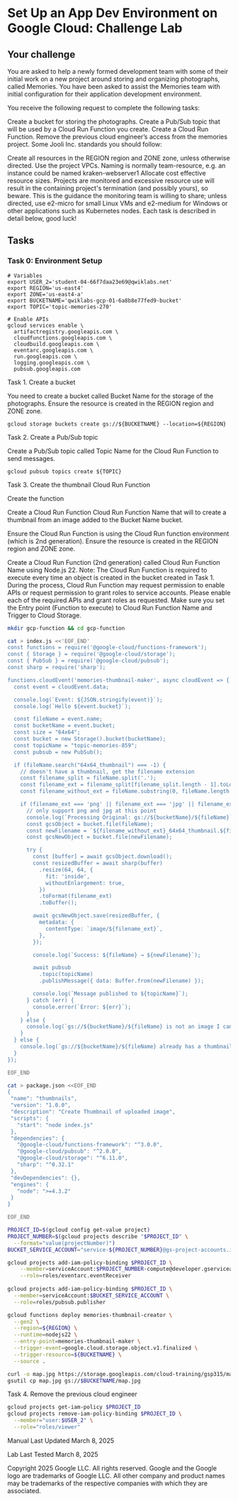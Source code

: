 # Set Up an App Dev Environment on Google Cloud: Challenge Lab

## Your challenge

You are asked to help a newly formed development team with some of their initial work on a new project around storing and organizing photographs, called Memories. You have been asked to assist the Memories team with initial configuration for their application development environment.

You receive the following request to complete the following tasks:

Create a bucket for storing the photographs.
Create a Pub/Sub topic that will be used by a Cloud Run Function you create.
Create a Cloud Run Function.
Remove the previous cloud engineer’s access from the memories project.
Some Jooli Inc. standards you should follow:

Create all resources in the REGION region and ZONE zone, unless otherwise directed.
Use the project VPCs.
Naming is normally team-resource, e.g. an instance could be named kraken-webserver1
Allocate cost effective resource sizes. Projects are monitored and excessive resource use will result in the containing project's termination (and possibly yours), so beware. This is the guidance the monitoring team is willing to share; unless directed, use e2-micro for small Linux VMs and e2-medium for Windows or other applications such as Kubernetes nodes.
Each task is described in detail below, good luck!

## Tasks

### Task 0: Environment Setup
```angular2html
# Variables
export USER_2='student-04-66f7daa23e69@qwiklabs.net'
export REGION='us-east4'
export ZONE='us-east4-a'
export BUCKETNAME='qwiklabs-gcp-01-6a8b8e77fed9-bucket'
export TOPIC='topic-memories-270'

# Enable APIs
gcloud services enable \
  artifactregistry.googleapis.com \
  cloudfunctions.googleapis.com \
  cloudbuild.googleapis.com \
  eventarc.googleapis.com \
  run.googleapis.com \
  logging.googleapis.com \
  pubsub.googleapis.com

```
Task 1. Create a bucket

You need to create a bucket called Bucket Name for the storage of the photographs. Ensure the resource is created in the REGION region and ZONE zone.

`gcloud storage buckets create gs://${BUCKETNAME} --location=${REGION}`

Task 2. Create a Pub/Sub topic

Create a Pub/Sub topic called Topic Name for the Cloud Run Function to send messages.

`gcloud pubsub topics create ${TOPIC}`


Task 3. Create the thumbnail Cloud Run Function

Create the function

Create a Cloud Run Function Cloud Run Function Name that will to create a thumbnail from an image added to the Bucket Name bucket.

Ensure the Cloud Run Function is using the Cloud Run function environment (which is 2nd generation). Ensure the resource is created in the REGION region and ZONE zone.

Create a Cloud Run Function (2nd generation) called Cloud Run Function Name using Node.js 22.
Note: The Cloud Run Function is required to execute every time an object is created in the bucket created in Task 1. During the process, Cloud Run Function may request permission to enable APIs or request permission to grant roles to service accounts. Please enable each of the required APIs and grant roles as requested.
Make sure you set the Entry point (Function to execute) to Cloud Run Function Name and Trigger to Cloud Storage.

```bash
mkdir gcp-function && cd gcp-function
```

```bash
cat > index.js <<'EOF_END'
const functions = require('@google-cloud/functions-framework');
const { Storage } = require('@google-cloud/storage');
const { PubSub } = require('@google-cloud/pubsub');
const sharp = require('sharp');

functions.cloudEvent('memories-thumbnail-maker', async cloudEvent => {
  const event = cloudEvent.data;

  console.log(`Event: ${JSON.stringify(event)}`);
  console.log(`Hello ${event.bucket}`);

  const fileName = event.name;
  const bucketName = event.bucket;
  const size = "64x64";
  const bucket = new Storage().bucket(bucketName);
  const topicName = "topic-memories-859";
  const pubsub = new PubSub();

  if (fileName.search("64x64_thumbnail") === -1) {
    // doesn't have a thumbnail, get the filename extension
    const filename_split = fileName.split('.');
    const filename_ext = filename_split[filename_split.length - 1].toLowerCase();
    const filename_without_ext = fileName.substring(0, fileName.length - filename_ext.length - 1); // fix sub string to remove the dot

    if (filename_ext === 'png' || filename_ext === 'jpg' || filename_ext === 'jpeg') {
      // only support png and jpg at this point
      console.log(`Processing Original: gs://${bucketName}/${fileName}`);
      const gcsObject = bucket.file(fileName);
      const newFilename = `${filename_without_ext}_64x64_thumbnail.${filename_ext}`;
      const gcsNewObject = bucket.file(newFilename);

      try {
        const [buffer] = await gcsObject.download();
        const resizedBuffer = await sharp(buffer)
          .resize(64, 64, {
            fit: 'inside',
            withoutEnlargement: true,
          })
          .toFormat(filename_ext)
          .toBuffer();

        await gcsNewObject.save(resizedBuffer, {
          metadata: {
            contentType: `image/${filename_ext}`,
          },
        });

        console.log(`Success: ${fileName} → ${newFilename}`);

        await pubsub
          .topic(topicName)
          .publishMessage({ data: Buffer.from(newFilename) });

        console.log(`Message published to ${topicName}`);
      } catch (err) {
        console.error(`Error: ${err}`);
      }
    } else {
      console.log(`gs://${bucketName}/${fileName} is not an image I can handle`);
    }
  } else {
    console.log(`gs://${bucketName}/${fileName} already has a thumbnail`);
  }
});

EOF_END
```

```bash
cat > package.json <<EOF_END
{
 "name": "thumbnails",
 "version": "1.0.0",
 "description": "Create Thumbnail of uploaded image",
 "scripts": {
   "start": "node index.js"
 },
 "dependencies": {
   "@google-cloud/functions-framework": "^3.0.0",
   "@google-cloud/pubsub": "^2.0.0",
   "@google-cloud/storage": "^6.11.0",
   "sharp": "^0.32.1"
 },
 "devDependencies": {},
 "engines": {
   "node": ">=4.3.2"
 }
}

EOF_END
```

```bash
PROJECT_ID=$(gcloud config get-value project)
PROJECT_NUMBER=$(gcloud projects describe "$PROJECT_ID" \
  --format="value(projectNumber)")
BUCKET_SERVICE_ACCOUNT="service-${PROJECT_NUMBER}@gs-project-accounts.iam.gserviceaccount.com"

gcloud projects add-iam-policy-binding $PROJECT_ID \
    --member=serviceAccount:$PROJECT_NUMBER-compute@developer.gserviceaccount.com \
    --role=roles/eventarc.eventReceiver
    
gcloud projects add-iam-policy-binding $PROJECT_ID \
  --member=serviceAccount:$BUCKET_SERVICE_ACCOUNT \
  --role=roles/pubsub.publisher
```

```bash
gcloud functions deploy memories-thumbnail-creator \
  --gen2 \
  --region=${REGION} \
  --runtime=nodejs22 \
  --entry-point=memories-thumbnail-maker \
  --trigger-event=google.cloud.storage.object.v1.finalized \
  --trigger-resource=${BUCKETNAME} \
  --source . 
```


```bash
curl -o map.jpg https://storage.googleapis.com/cloud-training/gsp315/map.jpg
gsutil cp map.jpg gs://$BUCKETNAME/map.jpg
```

Task 4. Remove the previous cloud engineer

```bash
gcloud projects get-iam-policy $PROJECT_ID
gcloud projects remove-iam-policy-binding $PROJECT_ID \
  --member="user:$USER_2" \
  --role="roles/viewer"
```

Manual Last Updated March 8, 2025

Lab Last Tested March 8, 2025

Copyright 2025 Google LLC. All rights reserved. Google and the Google logo are trademarks of Google LLC. All other company and product names may be trademarks of the respective companies with which they are associated.